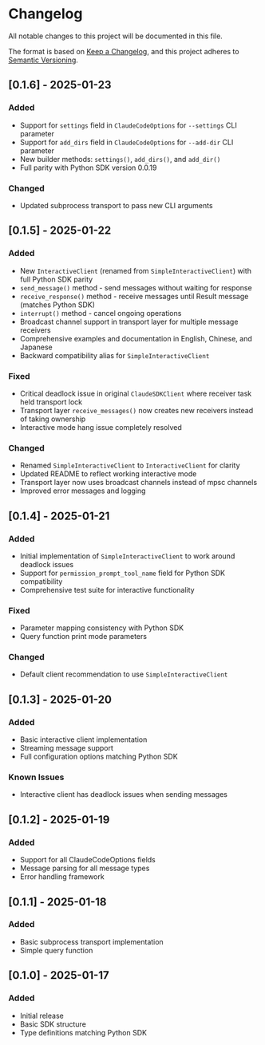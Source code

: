 # Changelog

All notable changes to this project will be documented in this file.

The format is based on [Keep a Changelog](https://keepachangelog.com/en/1.0.0/),
and this project adheres to [Semantic Versioning](https://semver.org/spec/v2.0.0.html).

## [0.1.6] - 2025-01-23

### Added
- Support for `settings` field in `ClaudeCodeOptions` for `--settings` CLI parameter
- Support for `add_dirs` field in `ClaudeCodeOptions` for `--add-dir` CLI parameter
- New builder methods: `settings()`, `add_dirs()`, and `add_dir()`
- Full parity with Python SDK version 0.0.19

### Changed
- Updated subprocess transport to pass new CLI arguments

## [0.1.5] - 2025-01-22

### Added
- New `InteractiveClient` (renamed from `SimpleInteractiveClient`) with full Python SDK parity
- `send_message()` method - send messages without waiting for response
- `receive_response()` method - receive messages until Result message (matches Python SDK)
- `interrupt()` method - cancel ongoing operations
- Broadcast channel support in transport layer for multiple message receivers
- Comprehensive examples and documentation in English, Chinese, and Japanese
- Backward compatibility alias for `SimpleInteractiveClient`

### Fixed
- Critical deadlock issue in original `ClaudeSDKClient` where receiver task held transport lock
- Transport layer `receive_messages()` now creates new receivers instead of taking ownership
- Interactive mode hang issue completely resolved

### Changed
- Renamed `SimpleInteractiveClient` to `InteractiveClient` for clarity
- Updated README to reflect working interactive mode
- Transport layer now uses broadcast channels instead of mpsc channels
- Improved error messages and logging

## [0.1.4] - 2025-01-21

### Added
- Initial implementation of `SimpleInteractiveClient` to work around deadlock issues
- Support for `permission_prompt_tool_name` field for Python SDK compatibility
- Comprehensive test suite for interactive functionality

### Fixed
- Parameter mapping consistency with Python SDK
- Query function print mode parameters

### Changed
- Default client recommendation to use `SimpleInteractiveClient`

## [0.1.3] - 2025-01-20

### Added
- Basic interactive client implementation
- Streaming message support
- Full configuration options matching Python SDK

### Known Issues
- Interactive client has deadlock issues when sending messages

## [0.1.2] - 2025-01-19

### Added
- Support for all ClaudeCodeOptions fields
- Message parsing for all message types
- Error handling framework

## [0.1.1] - 2025-01-18

### Added
- Basic subprocess transport implementation
- Simple query function

## [0.1.0] - 2025-01-17

### Added
- Initial release
- Basic SDK structure
- Type definitions matching Python SDK
